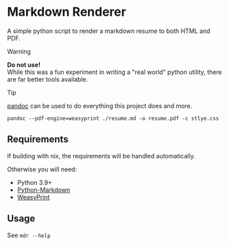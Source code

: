 # Markdown Renderer

A simple python script to render a markdown resume to both HTML and PDF.

> [!WARNING]
> **Do not use!**\
> While this was a fun experiment in writing a "real world" python utility, there are far better tools available.

> [!TIP]
> [pandoc](https://pandoc.org/) can be used to do everything this project does and more.
> ```
> pandoc --pdf-engine=weasyprint ./resume.md -o resume.pdf -c stlye.css
> ```

## Requirements

If building with nix, the requirements will be handled automatically.

Otherwise you will need:

- Python 3.9+
- [Python-Markdown](https://github.com/Python-Markdown/markdown)
- [WeasyPrint](https://github.com/Kozea/WeasyPrint)

## Usage

See `mdr --help`

